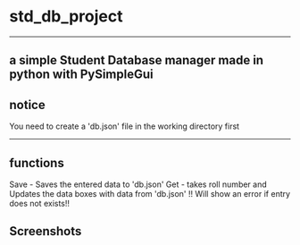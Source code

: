 # std_db_project
---
a simple Student Database manager made in python with PySimpleGui
--
## notice
You need to create a 'db.json' file in the working directory first 

---
## functions 
Save - Saves the entered data to 'db.json'
Get - takes roll number and Updates the data boxes with data from 'db.json'   !! Will show an error if entry does not exists!!


## Screenshots
